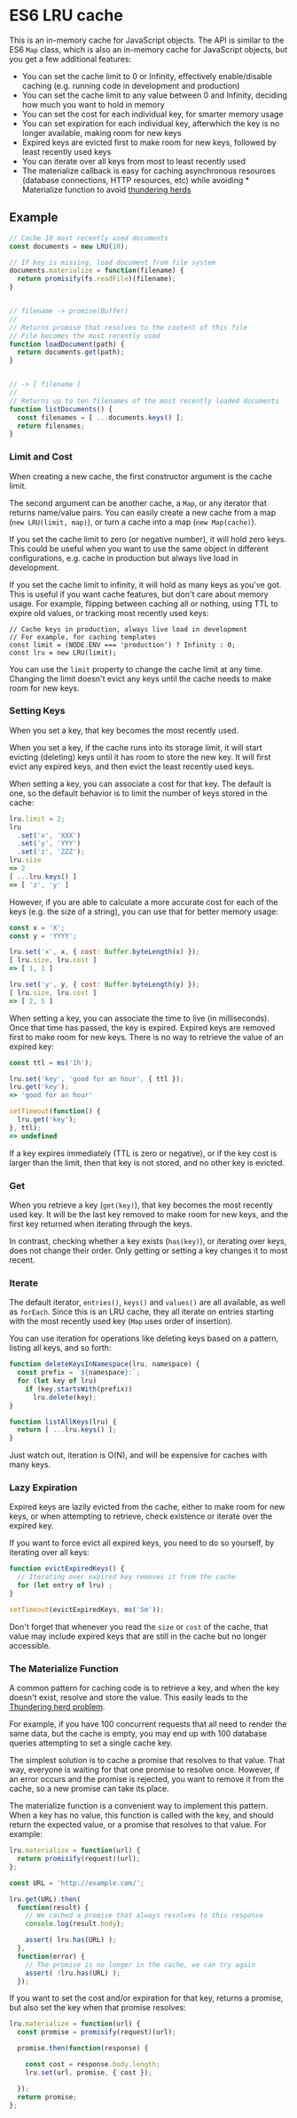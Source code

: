 # ES6 LRU cache


This is an in-memory cache for JavaScript objects.  The API is similar to the
ES6 `Map` class, which is also an in-memory cache for JavaScript objects, but
you get a few additional features:

* You can set the cache limit to 0 or Infinity, effectively enable/disable
  caching (e.g. running code in development and production)
* You can set the cache limit to any value between 0 and Infinity, deciding how
  much you want to hold in memory
* You can set the cost for each individual key, for smarter memory usage
* You can set expiration for each individual key, afterwhich the key is no
  longer available, making room for new keys
* Expired keys are evicted first to make room for new keys, followed by least
  recently used keys
* You can iterate over all keys from most to least recently used
* The materialize callback is easy  for caching asynchronous resources
  (database connections, HTTP resources, etc) while avoiding * Materialize function to avoid [thundering
  herds](https://en.wikipedia.org/wiki/Thundering_herd_problem)


## Example

```js
// Cache 10 most recently used documents
const documents = new LRU(10);

// If key is missing, load document from file system
documents.materialize = function(filename) {
  return promisify(fs.readFile)(filename);
}


// filename -> promise(Buffer)
//
// Returns promise that resolves to the content of this file
// File becomes the most recently used
function loadDocument(path) {
  return documents.get(path);
}


// -> [ filename ]
//
// Returns up to ten filenames of the most recently loaded documents
function listDocuments() {
  const filenames = [ ...documents.keys() ];
  return filenames;
}
```


### Limit and Cost

When creating a new cache, the first constructor argument is the cache limit.

The second argument can be another cache, a `Map`, or any iterator that returns
name/value pairs.  You can easily create a new cache from a map (`new LRU(limit,
map)`), or turn a cache into a map (`new Map(cache)`).

If you set the cache limit to zero (or negative number), it will hold zero keys.
This could be useful when you want to use the same object in different
configurations, e.g. cache in production but always live load in development.

If you set the cache limit to infinity, it will hold as many keys as you've got.
This is useful if you want cache features, but don't care about memory usage.
For example, flipping between caching all or nothing, using TTL to expire old
values, or tracking most recently used keys:

```
// Cache keys in production, always live load in development
// For example, for caching templates
const limit = (NODE.ENV === 'production') ? Infinity : 0;
const lru = new LRU(limit);
```

You can use the `limit` property to change the cache limit at any time.
Changing the limit doesn't evict any keys until the cache needs to make room for
new keys.


### Setting Keys

When you set a key, that key becomes the most recently used.

When you set a key, if the cache runs into its storage limit, it will start
evicting (deleting) keys until it has room to store the new key.  It will first
evict any expired keys, and then evict the least recently used keys.

When setting a key, you can associate a cost for that key.  The default is one,
so the default behavior is to limit the number of keys stored in the cache:

```js
lru.limit = 2;
lru
  .set('x', 'XXX')
  .set('y', 'YYY')
  .set('z', 'ZZZ');
lru.size
=> 2
[ ...lru.keys() ]
=> [ 'z', 'y' ]
```

However, if you are able to calculate a more accurate cost for each of the keys
(e.g. the size of a string), you can use that for better memory usage:

```js
const x = 'X';
const y = 'YYYY';

lru.set('x', x, { cost: Buffer.byteLength(x) });
[ lru.size, lru.cost ]
=> [ 1, 1 ]

lru.set('y', y, { cost: Buffer.byteLength(y) });
[ lru.size, lru.cost ]
=> [ 2, 5 ]
```

When setting a key, you can associate the time to live (in milliseconds).  Once
that time has passed, the key is expired.  Expired keys are removed first to
make room for new keys.  There is no way to retrieve the value of an expired
key:

```js
const ttl = ms('1h');

lru.set('key', 'good for an hour', { ttl });
lru.get('key');
=> 'good for an hour'

setTimeout(function() {
  lru.get('key');
}, ttl);
=> undefined
```

If a key expires immediately (TTL is zero or negative), or if the key cost is
larger than the limit, then that key is not stored, and no other key is evicted.


### Get

When you retrieve a key (`get(key)`), that key becomes the most recently used
key.  It will be the last key removed to make room for new keys, and the first
key returned when iterating through the keys.

In contrast, checking whether a key exists (`has(key)`), or iterating over keys,
does not change their order.  Only getting or setting a key changes it to most
recent.


### Iterate

The default iterator, `entries()`, `keys()` and `values()` are all available, as
well as `forEach`.  Since this is an LRU cache, they all iterate on entries
starting with the most recently used key (`Map` uses order of insertion).

You can use iteration for operations like deleting keys based on a pattern,
listing all keys, and so forth:

```js
function deleteKeysInNamespace(lru, namespace) {
  const prefix = `${namespace}:`;
  for (let key of lru)
    if (key.startsWith(prefix))
      lru.delete(key);
}

function listAllKeys(lru) {
  return [ ...lru.keys() ];
}
```

Just watch out, iteration is O(N), and will be expensive for caches with many
keys.


### Lazy Expiration

Expired keys are lazily evicted from the cache, either to make room for new
keys, or when attempting to retrieve, check existence or iterate over the
expired key.

If you want to force evict all expired keys, you need to do so yourself, by
iterating over all keys:

```js
function evictExpiredKeys() {
  // Iterating over expired key removes it from the cache
  for (let entry of lru) ;
}

setTimeout(evictExpiredKeys, ms('5m'));
```

Don't forget that whenever you read the `size` or `cost` of the cache, that
value may include expired keys that are still in the cache but no longer
accessible.


### The Materialize Function

A common pattern for caching code is to retrieve a key, and when the key doesn't
exist, resolve and store the value.  This easily leads to the [Thundering herd
problem](https://en.wikipedia.org/wiki/Thundering_herd_problem).

For example, if you have 100 concurrent requests that all need to render the
same data, but the cache is empty, you may end up with 100 database queries
attempting to set a single cache key.

The simplest solution is to cache a promise that resolves to that value.  That
way, everyone is waiting for that one promise to resolve once.  However, if an
error occurs and the promise is rejected, you want to remove it from the cache,
so a new promise can take its place.

The materialize function is a convenient way to implement this pattern.  When a
key has no value, this function is called with the key, and should return the
expected value, or a promise that resolves to that value.  For example:

```js
lru.materialize = function(url) {
  return promisify(request)(url);
};

const URL = 'http://example.com/';

lru.get(URL).then(
  function(result) {
    // We cached a promise that always resolves to this response
    console.log(result.body);

    assert( lru.has(URL) );
  },
  function(error) {
    // The promise is no longer in the cache, we can try again
    assert( !lru.has(URL) );
  });

```

If you want to set the cost and/or expiration for that key, returns a promise,
but also set the key when that promise resolves:

```js
lru.materialize = function(url) {
  const promise = promisify(request)(url);

  promise.then(function(response) {

    const cost = response.body.length;
    lru.set(url, promise, { cost });

  });
  return promise;
};
```

